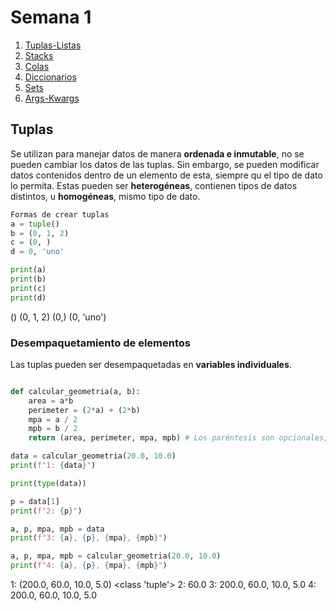 # Semana 1
1. [Tuplas-Listas](#Tuplas-Listas)
2. [Stacks](#Stacks)
3. [Colas](#Colas)
4. [Diccionarios](#Diccionarios)
5. [Sets](#Sets)
6. [Args-Kwargs](#Args-Kwargs)
## Tuplas
Se utilizan para manejar datos de manera **ordenada e inmutable**, no se pueden cambiar los datos de las tuplas. Sin embargo, se pueden modificar datos contenidos dentro de un elemento de esta, siempre qu el tipo de dato lo permita. Estas pueden ser **heterogéneas**, contienen tipos de datos distintos, u **homogéneas**, mismo tipo de dato.
```python
Formas de crear tuplas
a = tuple()
b = (0, 1, 2)
c = (0, )
d = 0, 'uno'

print(a)
print(b)
print(c)
print(d)
```
()
(0, 1, 2)
(0,)
(0, 'uno')
### Desempaquetamiento de elementos
Las tuplas pueden ser desempaquetadas en **variables individuales**. 
```python

def calcular_geometria(a, b):
    area = a*b
    perimeter = (2*a) + (2*b)
    mpa = a / 2
    mpb = b / 2
    return (area, perimeter, mpa, mpb) # Los paréntesis son opcionales, ya que estamos creando una tupla

data = calcular_geometria(20.0, 10.0)
print(f"1: {data}")

print(type(data))

p = data[1]
print(f"2: {p}")

a, p, mpa, mpb = data
print(f"3: {a}, {p}, {mpa}, {mpb}")

a, p, mpa, mpb = calcular_geometria(20.0, 10.0)
print(f"4: {a}, {p}, {mpa}, {mpb}")
```
1: (200.0, 60.0, 10.0, 5.0)
<class 'tuple'>
2: 60.0
3: 200.0, 60.0, 10.0, 5.0
4: 200.0, 60.0, 10.0, 5.0